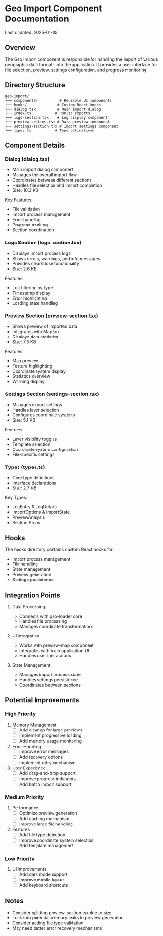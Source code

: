 # Geo Import Component Documentation

Last updated: 2025-01-05

## Overview
The Geo Import component is responsible for handling the import of various geographic data formats into the application. It provides a user interface for file selection, preview, settings configuration, and progress monitoring.

## Directory Structure

```
geo-import/
├── components/          # Reusable UI components
├── hooks/              # Custom React hooks
├── dialog.tsx          # Main import dialog
├── index.ts           # Public exports
├── logs-section.tsx    # Log display component
├── preview-section.tsx # Data preview component
├── settings-section.tsx # Import settings component
└── types.ts           # Type definitions
```

## Component Details

### Dialog (dialog.tsx)
- Main import dialog component
- Manages the overall import flow
- Coordinates between different sections
- Handles file selection and import completion
- Size: 10.3 KB

Key Features:
- File validation
- Import process management
- Error handling
- Progress tracking
- Section coordination

### Logs Section (logs-section.tsx)
- Displays import process logs
- Shows errors, warnings, and info messages
- Provides clear/close functionality
- Size: 2.6 KB

Features:
- Log filtering by type
- Timestamp display
- Error highlighting
- Loading state handling

### Preview Section (preview-section.tsx)
- Shows preview of imported data
- Integrates with MapBox
- Displays data statistics
- Size: 7.3 KB

Features:
- Map preview
- Feature highlighting
- Coordinate system display
- Statistics overview
- Warning display

### Settings Section (settings-section.tsx)
- Manages import settings
- Handles layer selection
- Configures coordinate systems
- Size: 5.1 KB

Features:
- Layer visibility toggles
- Template selection
- Coordinate system configuration
- File-specific settings

### Types (types.ts)
- Core type definitions
- Interface declarations
- Size: 2.7 KB

Key Types:
- LogEntry & LogDetails
- ImportOptions & ImportState
- PreviewAnalysis
- Section Props

## Hooks

The hooks directory contains custom React hooks for:
- Import process management
- File handling
- State management
- Preview generation
- Settings persistence

## Integration Points

1. Data Processing
   - Connects with geo-loader core
   - Handles file processing
   - Manages coordinate transformations

2. UI Integration
   - Works with preview-map component
   - Integrates with main application UI
   - Handles user interactions

3. State Management
   - Manages import process state
   - Handles settings persistence
   - Coordinates between sections

## Potential Improvements

### High Priority
1. Memory Management
   - [ ] Add cleanup for large previews
   - [ ] Implement progressive loading
   - [ ] Add memory usage monitoring

2. Error Handling
   - [ ] Improve error messages
   - [ ] Add recovery options
   - [ ] Implement retry mechanism

3. User Experience
   - [ ] Add drag-and-drop support
   - [ ] Improve progress indicators
   - [ ] Add batch import support

### Medium Priority
1. Performance
   - [ ] Optimize preview generation
   - [ ] Add caching mechanism
   - [ ] Improve large file handling

2. Features
   - [ ] Add file type detection
   - [ ] Improve coordinate system selection
   - [ ] Add template management

### Low Priority
1. UI Improvements
   - [ ] Add dark mode support
   - [ ] Improve mobile layout
   - [ ] Add keyboard shortcuts

## Notes
- Consider splitting preview-section.tsx due to size
- Look into potential memory leaks in preview generation
- Consider adding file type validation
- May need better error recovery mechanisms
